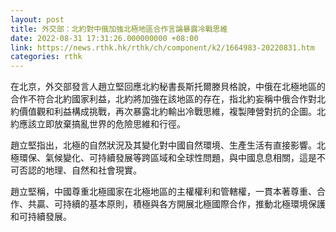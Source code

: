 ```yaml
---
layout: post
title: 外交部：北約對中俄加強北極地區合作言論暴露冷戰思維
date: 2022-08-31 17:31:26.000000000 +08:00
link: https://news.rthk.hk/rthk/ch/component/k2/1664983-20220831.htm
categories: rthk
---
```


在北京，外交部發言人趙立堅回應北約秘書長斯托爾滕貝格說，中俄在北極地區的合作不符合北約國家利益，北約將加強在該地區的存在，指北約妄稱中俄合作對北約價值觀和利益構成挑戰，再次暴露北約輸出冷戰思維，複製陣營對抗的企圖。北約應該立即放棄搞亂世界的危險思維和行徑。

趙立堅指出，北極的自然狀況及其變化對中國自然環境、生產生活有直接影響。北極環保、氣候變化、可持續發展等跨區域和全球性問題，與中國息息相關，這是不可否認的地理、自然和社會現實。

趙立堅稱，中國尊重北極國家在北極地區的主權權利和管轄權，一貫本著尊重、合作、共贏、可持續的基本原則，積極與各方開展北極國際合作，推動北極環境保護和可持續發展。
